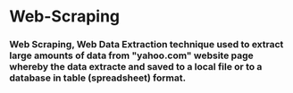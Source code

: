 # Web-Scraping
### Web Scraping, Web Data Extraction technique used to extract large amounts of data from "yahoo.com" website page whereby the data extracte and saved to a local file or to a database in table (spreadsheet) format.
